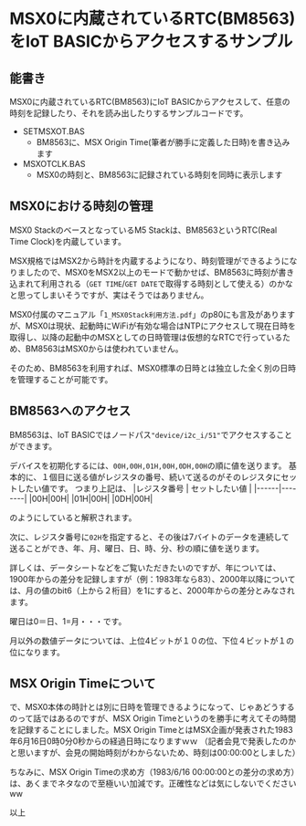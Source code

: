# MSX0に内蔵されているRTC(BM8563)をIoT BASICからアクセスするサンプル<!-- omit in toc -->

## 能書き

MSX0に内蔵されているRTC(BM8563)にIoT BASICからアクセスして、任意の時刻を記録したり、それを読み出したりするサンプルコードです。

- SETMSXOT.BAS
  - BM8563に、MSX Origin Time(筆者が勝手に定義した日時)を書き込みます
- MSXOTCLK.BAS
  - MSX0の時刻と、BM8563に記録されている時刻を同時に表示します

## MSX0における時刻の管理

MSX0 StackのベースとなっているM5 Stackは、BM8563というRTC(Real Time Clock)を内蔵しています。

MSX規格ではMSX2から時計を内蔵するようになり、時刻管理ができるようになりましたので、MSX0をMSX2以上のモードで動かせば、BM8563に時刻が書き込まれて利用される（`GET TIME`/`GET DATE`で取得する時刻として使える）のかなと思ってしまいそうですが、実はそうではありません。

MSX0付属のマニュアル「`1_MSX0Stack利用方法.pdf`」のp80にも言及がありますが、MSX0は現状、起動時にWiFiが有効な場合はNTPにアクセスして現在日時を取得し、以降の起動中のMSXとしての日時管理は仮想的なRTCで行っているため、BM8563はMSX0からは使われていません。

そのため、BM8563を利用すれば、MSX0標準の日時とは独立した全く別の日時を管理することが可能です。

## BM8563へのアクセス

BM8563は、IoT BASICではノードパス`"device/i2c_i/51"`でアクセスすることができます。

デバイスを初期化するには、`00H,00H,01H,00H,0DH,00H`の順に値を送ります。
基本的に、１個目に送る値がレジスタの番号、続いて送るのがそのレジスタにセットしたい値です。
つまり上記は、
|レジスタ番号 | セットしたい値 |
|------|--------|
|00H|00H|
|01H|00H|
|0DH|00H|

のようにしていると解釈されます。

次に、レジスタ番号に`02H`を指定すると、その後は7バイトのデータを連続して送ることができ、年、月、曜日、日、時、分、秒の順に値を送ります。

詳しくは、データシートなどをご覧いただきたいのですが、年については、1900年からの差分を記録しますが（例：1983年なら83）、2000年以降については、月の値のbit6（上から２桁目）を1にすると、2000年からの差分とみなされます。

曜日は0＝日、1=月・・・です。

月以外の数値データについては、上位4ビットが１０の位、下位４ビットが１の位になります。

## MSX Origin Timeについて

で、MSX0本体の時計とは別に日時を管理できるようになって、じゃあどうするのって話ではあるのですが、MSX Origin Timeというのを勝手に考えてその時間を記録することにしました。MSX Origin TimeとはMSX企画が発表された1983年6月16日0時0分0秒からの経過日時になりますｗｗ
（記者会見で発表したのかと思いますが、会見の開始時刻がわからないため、時刻は00:00:00としました）


ちなみに、MSX Origin Timeの求め方（1983/6/16 00:00:00との差分の求め方）は、あくまでネタなので至極いい加減です。正確性などは気にしないでくださいww

以上
